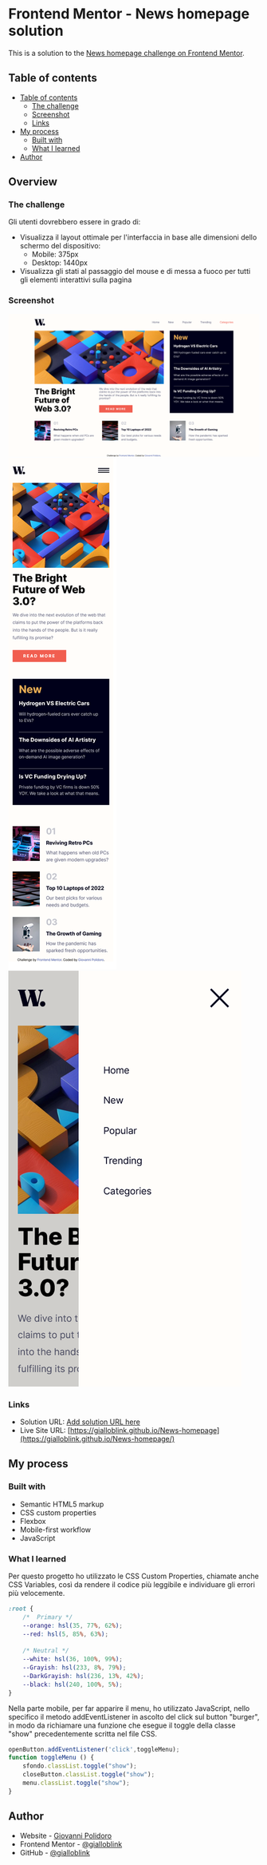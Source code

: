 # Frontend Mentor - News homepage solution

This is a solution to the [News homepage challenge on Frontend Mentor](https://www.frontendmentor.io/challenges/news-homepage-H6SWTa1MFl). 

## Table of contents

- [Table of contents](#overview)
  - [The challenge](#the-challenge)
  - [Screenshot](#screenshot)
  - [Links](#links)
- [My process](#my-process)
  - [Built with](#built-with)
  - [What I learned](#what-i-learned)
- [Author](#author)

## Overview

### The challenge

Gli utenti dovrebbero essere in grado di:

- Visualizza il layout ottimale per l'interfaccia in base alle dimensioni dello schermo del dispositivo:
  - Mobile: 375px
  - Desktop: 1440px
- Visualizza gli stati al passaggio del mouse e di messa a fuoco per tutti gli elementi interattivi sulla pagina

### Screenshot

![Desktop 1440px](screenshot/Screenshot_Desktop%201440px.png)
![Mobile 375px](screenshot/Screenshot_Mobile%20375px.png)
![Mobile 375px open menu](screenshot/Screenshot_Mobile%20375px%20openMenu.png)

### Links

- Solution URL: [Add solution URL here](https://my-solution-url.com)
- Live Site URL: [https://gialloblink.github.io/News-homepage](https://gialloblink.github.io/News-homepage/)

## My process

### Built with

- Semantic HTML5 markup
- CSS custom properties
- Flexbox
- Mobile-first workflow
- JavaScript


### What I learned

Per questo progetto ho utilizzato le CSS Custom Properties, chiamate anche CSS Variables, così da rendere il codice più leggibile e individuare gli errori più velocemente.

```css
:root {
    /*  Primary */
    --orange: hsl(35, 77%, 62%);
    --red: hsl(5, 85%, 63%);

    /* Neutral */
    --white: hsl(36, 100%, 99%);
    --Grayish: hsl(233, 8%, 79%);
    --DarkGrayish: hsl(236, 13%, 42%);
    --black: hsl(240, 100%, 5%);
}
```
Nella parte mobile, per far apparire il menu, ho utilizzato JavaScript, nello specifico il metodo addEventListener in ascolto del click sul button "burger", in modo da richiamare una funzione che esegue il toggle della classe "show" precedentemente scritta nel file CSS.

```js
openButton.addEventListener('click',toggleMenu);
function toggleMenu () {
    sfondo.classList.toggle("show");
    closeButton.classList.toggle("show");
    menu.classList.toggle("show");
}
```

## Author

- Website - [Giovanni Polidoro](https://www.giovannipolidoro.eu)
- Frontend Mentor - [@gialloblink](https://www.frontendmentor.io/profile/gialloblink)
- GitHub - [@gialloblink](https://github.com/gialloblink)